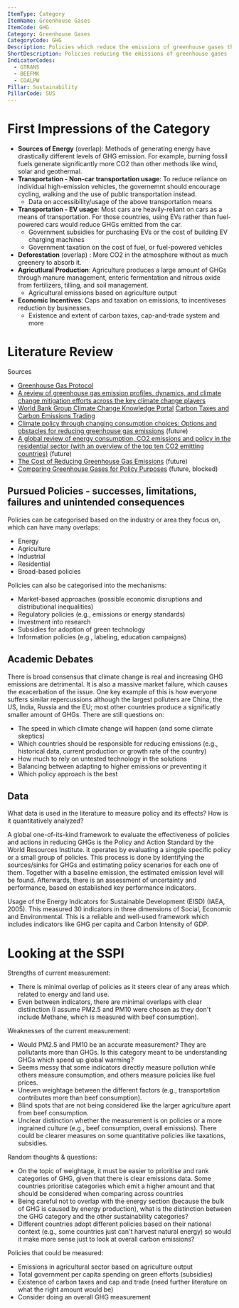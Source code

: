 ```yaml
---
ItemType: Category
ItemName: Greenhouse Gases
ItemCode: GHG
Category: Greenhouse Gases
CategoryCode: GHG
Description: Policies which reduce the emissions of greenhouse gases through broad-based measures, consumption and transportation.
ShortDescription: Policies reducing the emissions of greenhouse gases
IndicatorCodes:
  - GTRANS
  - BEEFMK
  - COALPW
Pillar: Sustainability
PillarCode: SUS
---
```


# First Impressions of the Category 
* **Sources of Energy** (overlap): Methods of generating energy have drastically different levels of GHG emission. For example, burning fossil fuels generate significantly more CO2 than other methods like wind, solar and geothermal. 
* **Transportation - Non-car transportation usage**: To reduce reliance on individual high-emission vehicles, the governemnt should encourage cycling, walking and the use of public transportation instead. 
    * Data on accessibility/usage of the above transportation means 
* **Transportation - EV usage**: Most cars are heavily-reliant on cars as a means of transportation. For those countries, using EVs rather than fuel-powered cars would reduce GHGs emitted from the car. 
    * Government subsidies for purchasing EVs or the cost of building EV charging machines 
    * Government taxation on the cost of fuel, or fuel-powered vehicles 
* **Deforestation** (overlap) : More CO2 in the atmosphere without as much greenery to absorb it. 
* **Agricutlural Production**: Agriculture produces a large amount of GHGs through manure management, enteric fermentation and nitrous oxide from fertilizers, tilling, and soil management. 
    * Agricultural emissions based on agriculture output  
* **Economic Incentives**: Caps and taxation on emissions, to incentiveses reduction by businesses. 
    * Existence and extent of carbon taxes, cap-and-trade system and more 

# Literature Review 
Sources 
* [Greenhouse Gas Protocol](https://ghgprotocol.org/policy-and-action-standard)
* [A review of greenhouse gas emission profiles, dynamics, and climate change mitigation efforts across the key climate change players](https://www.sciencedirect.com/science/article/pii/S0959652619320943)
* [World Bank Group Climate Change Knowledge Portal](https://climateknowledgeportal.worldbank.org/climate-change-and-development#tab-2)
[Carbon Taxes and Carbon Emissions Trading](https://doi.org/10.1111%2F1467-6419.00142)
* [Climate policy through changing consumption choices: Options and obstacles for reducing greenhouse gas emissions](https://doi.org/10.1016/j.gloenvcha.2014.01.004) (future)
* [A global review of energy consumption, CO2 emissions and policy in the residential sector (with an overview of the top ten CO2 emitting countries)](https://www.sciencedirect.com/science/article/pii/S1364032114010053) (future)
* [The Cost of Reducing Greenhouse Gas Emissions](https://www.aeaweb.org/articles?id=10.1257/jep.32.4.53) (future)
* [Comparing Greenhouse Gases for Policy Purposes](https://journals.sagepub.com/doi/abs/10.5547/ISSN0195-6574-EJ-Vol14-No1-10) (future, blocked)


## Pursued Policies - successes, limitations, failures and unintended consequences
Policies can be categorised based on the industry or area they focus on, which can have many overlaps: 
* Energy 
* Agriculture 
* Industrial 
* Residential 
* Broad-based policies

Policies can also be categorised into the mechanisms: 
* Market-based approaches (possible economic disruptions and distributional inequalities) 
* Regulatory policies (e.g., emissions or energy standards)
* Investment into research 
* Subsidies for adoption of green technology 
* Information policies (e.g., labeling, education campaigns)

## Academic Debates 
There is broad consensus that climate change is real and increasing GHG emissions are detrimental. It is also a massive market failure, which causes the exacerbation of the issue. One key example of this is how everyone suffers similar repercussions although the largest polluters are China, the US, India, Russia and the EU; most other countries produce a significatly smaller amount of GHGs. There are still questions on:
* The speed in which climate change will happen (and some climate skeptics)
* Which countries should be responsible for reducing emissions (e.g., historical data, current production or growth rate of the country)
* How much to rely on untested technology in the solutions 
* Balancing between adapting to higher emissions or preventing it 
* Which policy approach is the best  

## Data 
What data is used in the literature to measure policy and its effects? How is it quantitatively analyzed?

A global one-of-its-kind framework to evaluate the effectiveness of policies and actions in reducing GHGs is the Policy and Action Standard by the World Resources Institute. it operates by evaluating a singple specific policy or a small group of policies. This process is done by identifying the sources/sinks for GHGs and estimating policy scenarios for each one of them. Together with a baseline emission, the estimated emission level will be found. Afterwards, there is an assessment of uncertainty and performance, based on established key performance indicators. 

Usage of the Energy Indicators for Sustainable Development (EISD) (IAEA, 2005). This measured 30 indicators in three dimensions of Social, Economic and Environmental. This is a reliable and well-used framework which includes indicators like GHG per capita and Carbon Intensity of GDP. 

# Looking at the SSPI 
Strengths of current measurement: 
* There is minimal overlap of policies as it steers clear of any areas which related to energy and land use.
* Even between indicators, there are minimal overlaps with clear distiinction (I assume PM2.5 and PM10 were chosen as they don't include Methane, which is measured with beef consumption).

Weaknesses of the current measurement: 
* Would PM2.5 and PM10 be an accurate measurement? They are pollutants more than GHGs. Is this category meant to be understanding GHGs which speed up global warming? 
* Seems messy that some indicators directly measure pollution while others measure consumption, and others measure policies like fuel prices. 
* Uneven weightage between the different factors (e.g., transportation contributes more than beef consumption). 
* Blind spots that are not being considered like the larger agriculture apart from beef consumption. 
* Unclear distinction whether the measurement is on policies or a more ingrained culture (e.g., beef consumption, overall emissions). There could be clearer measures on some quantitative policies like taxations, subsidies. 

Random thoughts & questions: 
* On the topic of weightage, it must be easier to prioritise and rank categories of GHG, given that there is clear emissions data. Some countries prioritise categories which emit a higher amount and that should be considered when comparing across countries  
* Being careful not to overlap with the energy section (because the bulk of GHG is caused by energy production), what is the distinction between the GHG category and the other sustainability categories? 
* Different countries adopt different policies based on their national context (e.g., some countries just can't harvest natural energy) so would it make more sense just to look at overall carbon emissions? 

Policies that could be measured: 
* Emissions in agricultural sector based on agriculture output  
* Total government per capita spending on green efforts (subsidies)
* Existence of carbon taxes and cap and trade (need further literature on what the right amount would be)
* Consider doing an overall GHG measurement 